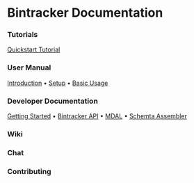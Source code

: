 # Bintracker Documentation

### Tutorials

[Quickstart Tutorial](quickstart.md)

### User Manual

[Introduction](about.md) • [Setup](setup.md) • [Basic Usage](basics.md)

### Developer Documentation

[Getting Started](hacking.md) • [Bintracker API](generated/bintracker-core.md) • [MDAL](libmdal/index.md) • [Schemta Assembler](libmdal/schemta.md)


### Wiki



### Chat


### Contributing
